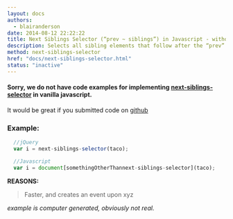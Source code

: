 ```yaml
---
layout: docs
authors:
  - blairanderson
date: 2014-08-12 22:22:22
title: Next Siblings Selector (“prev ~ siblings”) in Javascript - without jQuery
description: Selects all sibling elements that follow after the “prev” element, have the same parent, and match the filtering “siblings” selector.
method: next-siblings-selector
href: "docs/next-siblings-selector.html"
status: "inactive"
---
```


#### Sorry, we do not have code examples for implementing [next-siblings-selector](http://api.jquery.com/next-siblings-selector/) in vanilla javascript.

It would be great if you submitted code on [github](https://github.com/blairanderson/without-jquery/blob/master/docs/next-siblings-selector.md)

### Example:

```javascript
  //jQuery
  var i = next-siblings-selector(taco);

  //Javascript
  var i = document[somethingOtherThannext-siblings-selector](taco);

```

**REASONS:**
> Faster, and creates an event upon xyz

*example is computer generated, obviously not real.*
